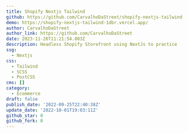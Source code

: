 ```yaml
---
title: Shopify Nextjs Tailwind
github: https://github.com/CarvalhoDaStreet/shopify-nextjs-tailwind
demo: https://shopify-nextjs-tailwind-1dbr.vercel.app/
author: CarvalhoDaStreet
author_link: https://github.com/CarvalhoDaStreet
date: 2023-11-26T11:21:54.803Z
description: Headless Shopify Storefront using NextJs to practice
ssg:
  - Nextjs
css:
  - Tailwind
  - SCSS
  - PostCSS
cms: []
category:
  - Ecommerce
draft: false
publish_date: '2022-09-25T22:40:38Z'
update_date: '2022-10-01T19:03:11Z'
github_star: 0
github_fork: 0
---
```

